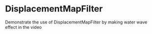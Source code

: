 # DisplacementMapFilter
Demonstrate the use of DisplacementMapFilter by making water wave effect in the video
